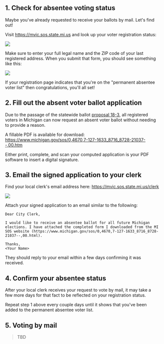 ## 1. Check for absentee voting status

Maybe you've already requested to receive your ballots by mail. Let's find out!

Visit https://mvic.sos.state.mi.us and look up your voter registration status:

![](https://cdn.zappy.app/db1061caf03e095ebe3c58a3face17d8.png)

Make sure to enter your full legal name and the ZIP code of your last registered address. When you submit that form, you should see something like this:

![](https://cdn.zappy.app/3436cb20052b65bea83fe0c5efe4151f.png)

If your registration page indicates that you're on the "permanent absentee voter list" then congratulations, you'll all set!

## 2. Fill out the absent voter ballot application

Due to the passage of the statewide ballot [proposal 18-3](https://ballotpedia.org/Michigan_Proposal_3,_Voting_Policies_in_State_Constitution_Initiative_(2018)), all registered voters in Michigan can now request an absent voter ballot without needing to provide a reason.

A fillable PDF is available for download: https://www.michigan.gov/sos/0,4670,7-127-1633_8716_8728-21037--,00.htm

Either print, complete, and scan your computed application is your PDF software to insert a digital signature.

## 3. Email the signed application to your clerk

Find your local clerk's email address here:
https://mvic.sos.state.mi.us/clerk

![](https://cdn.zappy.app/f44efe0d9ffe0df8e9fb02f2713735c3.png)

Attach your signed application to an email similar to the following:

```
Dear City Clerk,

I would like to receive an absentee ballot for all future Michigan elections. I have attached the completed form I downloaded from the MI SOS website (https://www.michigan.gov/sos/0,4670,7-127-1633_8716_8728-21037--,00.html).

Thanks,
<Your Name>
```

They should reply to your email within a few days confirming it was received.

## 4. Confirm your absentee status

After your local clerk receives your request to vote by mail, it may take a few more days for that fact to be reflected on your registration status.

Repeat step 1 above every couple days until it shows that you've been added to the permanent absentee voter list.

## 5. Voting by mail

> TBD
